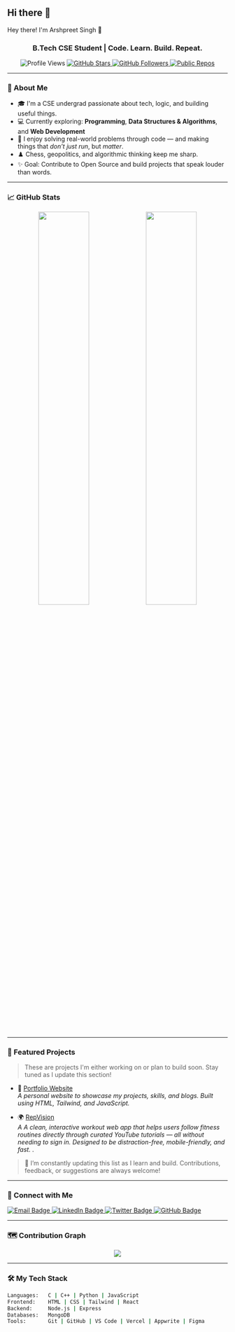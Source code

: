 ## Hi there 👋

<!--
**Arsh-2k/Arsh-2k** is a ✨ _special_ ✨ repository because its `README.md` (this file) appears on your GitHub profile.

Here are some ideas to get you started:

- 🔭 I’m currently working on ...
- 🌱 I’m currently learning ...
- 👯 I’m looking to collaborate on ...
- 🤔 I’m looking for help with ...
- 💬 Ask me about ...
- 📫 How to reach me: ...
- 😄 Pronouns: ...
- ⚡ Fun fact: ...
-->
Hey there! I'm Arshpreet Singh 👋</h1>
<h3 align="center">B.Tech CSE Student | Code. Learn. Build. Repeat.</h3>

<p align="center">
  <img src="https://komarev.com/ghpvc/?username=Arsh-2k&label=Profile%20views&color=0e75b6&style=flat-square" alt="Profile Views" />
  <a href="https://github.com/Arsh-2k?tab=stars" target="_blank">
    <img src="https://img.shields.io/github/stars/Arsh-2k?label=Stars&style=flat-square&color=FFD700" alt="GitHub Stars" />
  </a>
  <a href="https://github.com/Arsh-2k?tab=followers" target="_blank">
    <img src="https://img.shields.io/github/followers/Arsh-2k?label=Followers&style=flat-square&color=0e75b6" alt="GitHub Followers" />
  </a>
  <a href="https://github.com/Arsh-2k?tab=repositories" target="_blank">
    <img src="https://img.shields.io/badge/Public%20Repos-See%20All-blue?style=flat-square" alt="Public Repos" />
  </a>
</p>


---

### 🚀 About Me

- 🎓 I'm a CSE undergrad passionate about tech, logic, and building useful things.
- 💻 Currently exploring: **Programming**, **Data Structures & Algorithms**, and **Web Development**
- 🧠 I enjoy solving real-world problems through code — and making things that *don’t just run*, but *matter*.
- ♟️ Chess, geopolitics, and algorithmic thinking keep me sharp.
- ✨ Goal: Contribute to Open Source and build projects that speak louder than words.

---

### 📈 GitHub Stats

<p align="center">
  <img width="48%" src="https://github-readme-stats.vercel.app/api?username=arsh-2k&show_icons=true&theme=radical&cache_seconds=60" />
  <img width="48%" src="https://github-readme-streak-stats.herokuapp.com/?user=arsh-2k&theme=radical" />
</p>

---

### 🚧 Featured Projects

> These are projects I'm either working on or plan to build soon. Stay tuned as I update this section!

- 🔗 [Portfolio Website](https://github.com/Arsh-2k/portfolio)  
  *A personal website to showcase my projects, skills, and blogs. Built using HTML, Tailwind, and JavaScript.*

- 🌍 [RepVision](https://github.com/Arsh-2k/RepVision)  
  *A A clean, interactive workout web app that helps users follow fitness routines directly through curated YouTube tutorials — all without needing to sign in. Designed to be distraction-free, mobile-friendly, and fast.
.*

> 🔄 I’m constantly updating this list as I learn and build. Contributions, feedback, or suggestions are always welcome!

---

### 🤝 Connect with Me

<p align="left">
  <a href="mailto:arshpreet2k6@gmail.com" target="_blank">
    <img src="https://img.shields.io/badge/Email-D14836?style=for-the-badge&logo=gmail&logoColor=white" alt="Email Badge"/>
  </a>
  <a href="https://www.linkedin.com/in/arshpreet-singh-309726238/" target="_blank">
    <img src="https://img.shields.io/badge/LinkedIn-0A66C2?style=for-the-badge&logo=linkedin&logoColor=white" alt="LinkedIn Badge"/>
  </a>
  <a href="https://twitter.com/@AspiringSDeV7" target="_blank">
    <img src="https://img.shields.io/badge/Twitter-1DA1F2?style=for-the-badge&logo=twitter&logoColor=white" alt="Twitter Badge"/>
  </a>
  <a href="https://github.com/Arsh-2k" target="_blank">
    <img src="https://img.shields.io/badge/GitHub-100000?style=for-the-badge&logo=github&logoColor=white" alt="GitHub Badge"/>
  </a>
</p>

---

### 🗺 Contribution Graph

<p align="center">
  <img src="https://github-readme-activity-graph.vercel.app/graph?username=arsh-2k&theme=dracula" />
</p>


---

### 🛠️ My Tech Stack

```bash
Languages:   C | C++ | Python | JavaScript  
Frontend:    HTML | CSS | Tailwind | React  
Backend:     Node.js | Express  
Databases:   MongoDB  
Tools:       Git | GitHub | VS Code | Vercel | Appwrite | Figma

